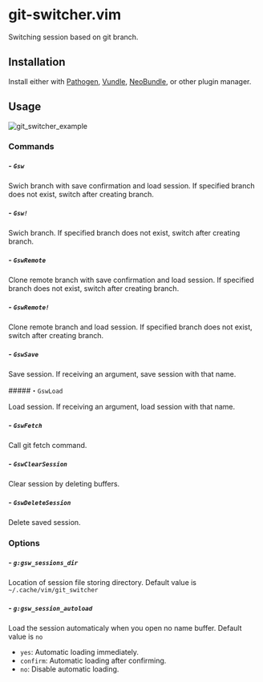# git-switcher.vim  

Switching session based on git branch.  

## Installation  

Install either with [Pathogen](https://github.com/tpope/vim-pathogen), [Vundle](https://github.com/gmarik/Vundle.vim), [NeoBundle](https://github.com/Shougo/neobundle.vim), or other plugin manager.  

## Usage  

![git_switcher_example](https://raw.githubusercontent.com/wiki/ToruIwashita/git-switcher.vim/images/git_switcher_example_new.gif)  

### Commands  

##### - `Gsw`  

Swich branch with save confirmation and load session. If specified branch does not exist, switch after creating branch.  

##### - `Gsw!`  

Swich branch. If specified branch does not exist, switch after creating branch.  

##### - `GswRemote`  

Clone remote branch with save confirmation and load session. If specified branch does not exist, switch after creating branch.  

##### - `GswRemote!`  

Clone remote branch and load session. If specified branch does not exist, switch after creating branch.  

##### - `GswSave`  

Save session. If receiving an argument, save session with that name.  

#####・`GswLoad`  

Load session. If receiving an argument, load session with that name.  

##### - `GswFetch`  

Call git fetch command.  

##### - `GswClearSession`  

Clear session by deleting buffers.  

##### - `GswDeleteSession`  

Delete saved session.  

### Options  

##### - `g:gsw_sessions_dir`  

Location of session file storing directory. Default value is `~/.cache/vim/git_switcher`  

##### - `g:gsw_session_autoload`  

Load the session automaticaly when you open no name buffer. Default value is `no`  

 - `yes`: Automatic loading immediately.  
 - `confirm`: Automatic loading after confirming.  
 - `no`: Disable automatic loading.  
